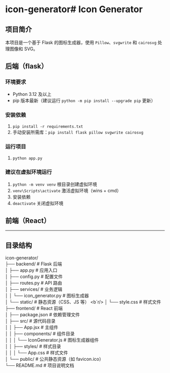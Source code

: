 # icon-generator# Icon Generator

## 项目简介
本项目是一个基于 Flask 的图标生成器，使用 `Pillow`、`svgwrite` 和 `cairosvg` 处理图像和 SVG。

## 后端（flask）
### 环境要求
- Python 3.12 及以上
- pip 版本最新（建议运行 `python -m pip install --upgrade pip` 更新）

### 安装依赖
1. `pip install -r requirements.txt`
2. 手动安装所需库：`pip install flask pillow svgwrite cairosvg`

### 运行项目
1. `python app.py`


### 建议在虚拟环境运行
1. `python -m venv venv` 根目录创建虚拟环境
2. `venv\Scripts\activate` 激活虚拟环境（wins + cmd）
3. 安装依赖
4. `deactivate` 关闭虚拟环境

## 前端（React）


<hr/>

## 目录结构
icon-generator/ <br/>
├── backend/ # Flask 后端 <br/>
│ ├── app.py # 应用入口 <br/>
│ ├── config.py # 配置文件 <br/>
│ ├── routes.py # API 路由 <br/>
│ ├── services/ # 业务逻辑 <br/>
│ │ └── icon_generator.py # 图标生成器 <br/>
│ └── static/ # 静态资源（CSS、JS 等） <b`r/>
│ └── style.css # 样式文件 <br/>
├── frontend/ # React 前端 <br/>
│ ├── package.json # 依赖管理文件 <br/>
│ ├── src/ # 源代码目录 <br/>
│ │ ├── App.jsx # 主组件 <br/>
│ │ ├── components/ # 组件目录 <br/>
│ │ │ └── IconGenerator.js # 图标生成器组件 <br/>
│ │ ├── styles/ # 样式目录 <br/>
│ │ │ └── App.css # 样式文件 <br/>
│ └── public/ # 公共静态资源（如 favicon.ico） <br/>
└── README.md # 项目说明文档    